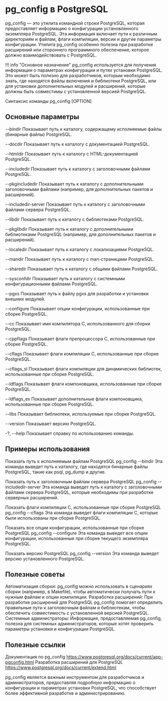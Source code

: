 # pg_config в PostgreSQL
pg_config — это утилита командной строки PostgreSQL, которая предоставляет информацию о конфигурации установленного экземпляра PostgreSQL. Эта информация включает пути к различным директориям и файлам, флаги компиляции, версии и другие параметры конфигурации. Утилита pg_config особенно полезна при разработке расширений или стороннего программного обеспечения, которое должно взаимодействовать с PostgreSQL.

!!! info "Основное назначение"
    pg_config используется для получения информации о параметрах конфигурации и путях установки PostgreSQL. Это может быть полезно для разработчиков, которым необходимо знать, где находятся файлы включения и библиотеки PostgreSQL, или для установки дополнительных модулей и расширений, которые должны быть совместимы с установленной версией PostgreSQL.

Синтаксис команды
pg_config [OPTION]

## Основные параметры

--bindir
Показывает путь к каталогу, содержащему исполняемые файлы (бинарные файлы) PostgreSQL.

--docdir
Показывает путь к каталогу с документацией PostgreSQL.

--htmldir
Показывает путь к каталогу с HTML-документацией PostgreSQL.

--includedir
Показывает путь к каталогу с заголовочными файлами PostgreSQL.

--pkgincludedir
Показывает путь к каталогу с дополнительными заголовочными файлами (например, для дополнительных пакетов и расширений).

--includedir-server
Показывает путь к каталогу с заголовочными файлами сервера PostgreSQL.

--libdir
Показывает путь к каталогу с библиотеками PostgreSQL.

--pkglibdir
Показывает путь к каталогу с дополнительными библиотеками PostgreSQL (например, для дополнительных пакетов и расширений).

--localedir
Показывает путь к каталогу с локализациями PostgreSQL.

--mandir
Показывает путь к каталогу с man-страницами PostgreSQL.

--sharedir
Показывает путь к каталогу с общими файлами PostgreSQL.

--sysconfdir
Показывает путь к каталогу с системными конфигурационными файлами PostgreSQL.

--pgxs
Показывает путь к файлу pgxs для разработки и установки внешних модулей.

--configure
Показывает опции конфигурации, использованные при сборке PostgreSQL.

--cc
Показывает имя компилятора C, использованного для сборки PostgreSQL.

--cppflags
Показывает флаги препроцессора C, использованные при сборке PostgreSQL.

--cflags
Показывает флаги компиляции C, использованные при сборке PostgreSQL.

--cflags_sl
Показывает флаги компиляции для динамических библиотек, использованные при сборке PostgreSQL.

--ldflags
Показывает флаги компоновщика, использованные при сборке PostgreSQL.

--ldflags_ex
Показывает дополнительные флаги компоновщика, использованные при сборке PostgreSQL.

--libs
Показывает библиотеки, используемые при сборке PostgreSQL.

--version
Показывает версию PostgreSQL.

-?, --help
Показывает справку по использованию команды.

## Примеры использования
Показать путь к исполняемым файлам PostgreSQL
pg_config --bindir
Эта команда выведет путь к каталогу, где находятся бинарные файлы PostgreSQL, такие как psql, pg_dump и другие.

Показать путь к заголовочным файлам сервера PostgreSQL
pg_config --includedir-server
Эта команда выведет путь к каталогу с заголовочными файлами сервера PostgreSQL, которые необходимы при разработке серверных расширений.

Показать флаги компиляции C, использованные при сборке PostgreSQL
pg_config --cflags
Эта команда выведет флаги компиляции C, которые были использованы при сборке PostgreSQL.

Показать все опции конфигурации, использованные при сборке PostgreSQL
pg_config --configure
Эта команда выведет все опции конфигурации, использованные при сборке текущего экземпляра PostgreSQL.

Показать версию PostgreSQL
pg_config --version
Эта команда выведет версию установленного PostgreSQL.

## Полезные советы
Автоматизация сборки: pg_config можно использовать в сценариях сборки (например, в Makefile), чтобы автоматически получать пути к нужным файлам и опции компиляции.
Разработка расширений: При разработке расширений для PostgreSQL pg_config помогает определить правильные пути к заголовочным файлам и библиотекам, чтобы обеспечить совместимость с установленной версией PostgreSQL.
Системные администраторы: Информация, предоставляемая pg_config, полезна для системных администраторов, которые хотят проверить параметры установки и конфигурации PostgreSQL.

## Полезные ссылки
Документация по pg_config
https://www.postgresql.org/docs/current/app-pgconfig.html
Разработка расширений для PostgreSQL
https://www.postgresql.org/docs/current/extend.html

pg_config является важным инструментом для разработчиков и администраторов, предоставляя подробную информацию о конфигурации и параметрах установки PostgreSQL, что способствует более эффективной разработке и администрированию.